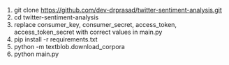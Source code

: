 1. git clone https://github.com/dev-drprasad/twitter-sentiment-analysis.git
2. cd twitter-sentiment-analysis
3. replace consumer_key, consumer_secret, access_token, access_token_secret with correct values in main.py
3. pip install -r requirements.txt
4. python -m textblob.download_corpora
5. python main.py

